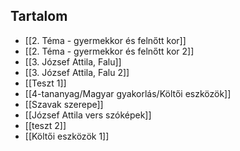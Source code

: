 ## Tartalom
- [[2. Téma -  gyermekkor és felnőtt kor]]
- [[2. Téma -  gyermekkor és felnőtt kor 2]]
- [[3. József Attila, Falu]]
- [[3. József Attila, Falu 2]]
- [[Teszt 1]]
- [[4-tananyag/Magyar gyakorlás/Költői eszközök]]
- [[Szavak szerepe]]
- [[József Attila vers szóképek]]
- [[teszt 2]]
- [[Költői eszközök 1]] 